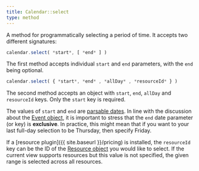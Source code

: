 ```yaml
---
title: Calendar::select
type: method
---
```


A method for programmatically selecting a period of time. It accepts two different signatures:

```js
calendar.select( *start*, [ *end* ] )
```

The first method accepts individual `start` and `end` parameters, with the `end` being optional.


```js
calendar.select( { *start*, *end* , *allDay* , *resourceId* } )
```

The second method accepts an object with `start`, `end`, `allDay` and `resourceId` keys. Only the `start` key is required.

The values of `start` and `end` are [parsable dates](date-parsing). In line with the discussion about the [Event object](event-parsing), it is important to stress that the `end` date parameter (or key) is **exclusive**. In practice, this might mean that if you want to your last full-day selection to be Thursday, then specify Friday.

If a [resource plugin]({{ site.baseurl }}/pricing) is installed, the `resourceId` key can be the ID of the [Resource object](resource-object) you would like to select. If the current view supports resources but this value is not specified, the given range is selected across all resources.
